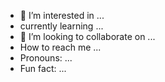 
- 👀 I’m interested in ...
- currently learning ...
- 💞️ I’m looking to collaborate on ...
-  How to reach me ...
-  Pronouns: ...
- Fun fact: ...

<!---
 
